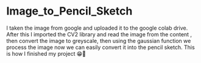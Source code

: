 # Image_to_Pencil_Sketch

I taken the image from google and uploaded it to the google colab drive. After this I imported the CV2 library and read the image from the content , then convert the image to greyscale, then using the gaussian function we process the image now we can easily convert it into the pencil sketch. 
This is how I finished my project 😁🎉
